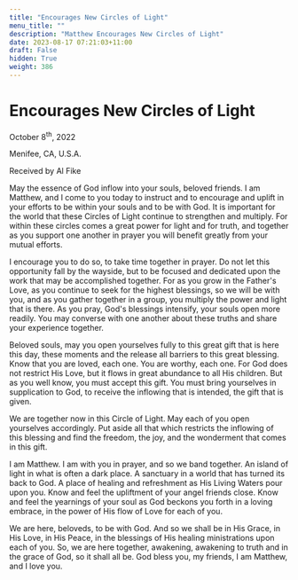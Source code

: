 ```yaml
---
title: "Encourages New Circles of Light"
menu_title: ""
description: "Matthew Encourages New Circles of Light"
date: 2023-08-17 07:21:03+11:00
draft: False
hidden: True
weight: 386
---
```

# Encourages New Circles of Light

October 8<sup>th</sup>, 2022

Menifee, CA, U.S.A.

Received by Al Fike   


May the essence of God inflow into your souls, beloved friends. I am Matthew, and I come to you today to instruct and to encourage and uplift in your efforts to be within your souls and to be with God. It is important for the world that these Circles of Light continue to strengthen and multiply. For within these circles comes a great power for light and for truth, and together as you support one another in prayer you will benefit greatly from your mutual efforts.

I encourage you to do so, to take time together in prayer. Do not let this opportunity fall by the wayside, but to be focused and dedicated upon the work that may be accomplished together. For as you grow in the Father's Love, as you continue to seek for the highest blessings, so we will be with you, and as you gather together in a group, you multiply the power and light that is there. As you pray, God's blessings intensify, your souls open more readily. You may converse with one another about these truths and share your experience together. 
 
Beloved souls, may you open yourselves fully to this great gift that is here this day, these moments and the release all barriers to this great blessing. Know that you are loved, each one. You are worthy, each one. For God does not restrict His Love, but it flows in great abundance to all His children. But as you well know, you must accept this gift. You must bring yourselves in supplication to God, to receive the inflowing that is intended, the gift that is given.

We are together now in this Circle of Light. May each of you open yourselves accordingly. Put aside all that which restricts the inflowing of this blessing and find the freedom, the joy, and the wonderment that comes in this gift.

I am Matthew. I am with you in prayer, and so we band together. An island of light in what is often a dark place. A sanctuary in a world that has turned its back to God. A place of healing and refreshment as His Living Waters pour upon you. Know and feel the upliftment of your angel friends close.  Know and feel the yearnings of your soul as God beckons you forth in a loving embrace, in the power of His flow of Love for each of you. 

We are here, beloveds, to be with God. And so we shall be in His Grace, in His Love, in His Peace, in the blessings of His healing ministrations upon each of you. So, we are here together, awakening, awakening to truth and in the grace of God, so it shall all be. God bless you, my friends, I am Matthew, and I love you.  